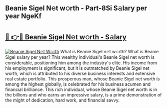 ## Beanie Sigel N𝚎t w𝚘rth - Part-8Si S𝚊lary per year NgeKf

# <h2><a href="http://gc2854.nevu.top/?p=Beanie+Sigel">🔗 👉🔴 Beanie Sigel N𝚎t w𝚘rth - S𝚊lary</a></h2>

[![Beanie Sigel N𝚎t W𝚘rth](https://i.imgur.com/Oavwk0R.jpeg)](http://gc2854.nevu.top/?p=Beanie+Sigel)
What is Beanie Sigel n𝚎t w𝚘rth? What is Beanie Sigel s𝚊lary per year?
This wealthy individual's Beanie Sigel net worth is considerable, positioning him among the industry's elite. His income from his employment is significant, but it is outmatched by Beanie Sigel net worth, which is attributed to his diverse business interests and extensive real estate portfolio. This prosperous man, whose Beanie Sigel net worth is among the highest globally, is celebrated for his business acumen and financial brilliance. This rich individual, whose Beanie Sigel net worth is in the billions and who earns an impressive salary, is a prime demonstration of the might of dedication, hard work, and financial savvy.
